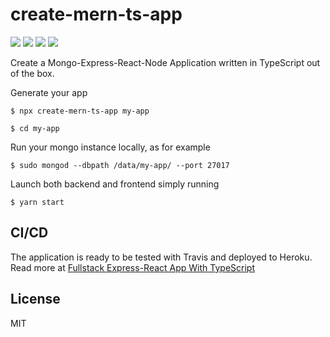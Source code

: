 # create-mern-ts-app

![](https://img.shields.io/npm/v/create-mern-ts-app.svg) ![](https://img.shields.io/travis/com/Fabianopb/create-mern-ts-app.svg) ![](https://img.shields.io/npm/dt/create-mern-ts-app.svg) ![](https://img.shields.io/github/license/Fabianopb/create-mern-ts-app.svg)

Create a Mongo-Express-React-Node Application written in TypeScript out of the box.

Generate your app
```
$ npx create-mern-ts-app my-app

$ cd my-app
```

Run your mongo instance locally, as for example
```
$ sudo mongod --dbpath /data/my-app/ --port 27017
```

Launch both backend and frontend simply running
```
$ yarn start
```

## CI/CD

The application is ready to be tested with Travis and deployed to Heroku. Read more at [Fullstack Express-React App With TypeScript](https://medium.com/@fabianopb/fullstack-express-react-app-with-typescript-5a103e19821e)

## License

MIT
